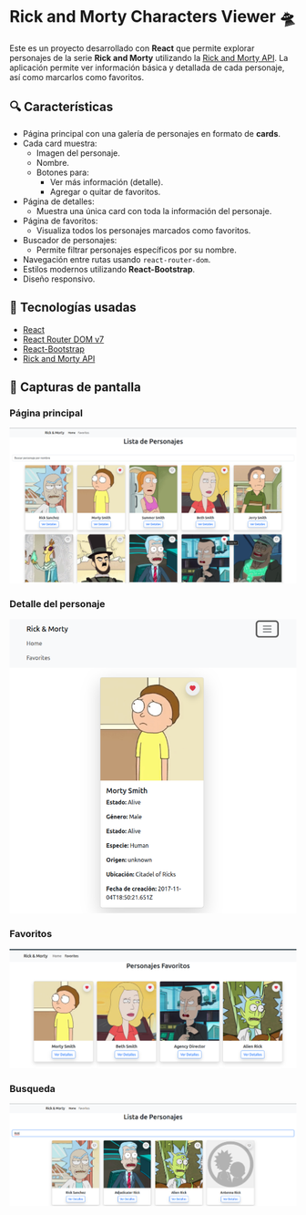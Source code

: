 # Rick and Morty Characters Viewer 🛸

Este es un proyecto desarrollado con **React** que permite explorar personajes de la serie **Rick and Morty** utilizando la [Rick and Morty API](https://rickandmortyapi.com/). La aplicación permite ver información básica y detallada de cada personaje, así como marcarlos como favoritos.

## 🔍 Características

- Página principal con una galería de personajes en formato de **cards**.
- Cada card muestra:
  - Imagen del personaje.
  - Nombre.
  - Botones para:
    - Ver más información (detalle).
    - Agregar o quitar de favoritos.
- Página de detalles:
  - Muestra una única card con toda la información del personaje.
- Página de favoritos:
  - Visualiza todos los personajes marcados como favoritos.
- Buscador de personajes:
  - Permite filtrar personajes específicos por su nombre.
- Navegación entre rutas usando `react-router-dom`.
- Estilos modernos utilizando **React-Bootstrap**.
- Diseño responsivo.

## 🧰 Tecnologías usadas

- [React](https://reactjs.org/)
- [React Router DOM v7](https://reactrouter.com/en/main)
- [React-Bootstrap](https://react-bootstrap.github.io/)
- [Rick and Morty API](https://rickandmortyapi.com/)

## 📸 Capturas de pantalla

### Página principal

![Página principal](./public/images/capPantallaPrincipal.png)

### Detalle del personaje

![Detalle del personaje](./public/images/detalles.png)

### Favoritos

![Favoritos](./public/images/favoritos.png)

### Busqueda

![Buscador](./public/images/busqueda.png)
